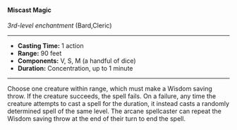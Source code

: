 #### Miscast Magic
*3rd-level enchantment* (Bard,Cleric)
___
- **Casting Time:** 1 action
- **Range:** 90 feet
- **Components:** V, S, M (a handful of dice)
- **Duration:** Concentration, up to 1 minute
---
Choose one creature within range, which must
make a Wisdom saving throw. If the creature
succeeds, the spell fails. On a failure, any time the
creature attempts to cast a spell for the duration, it
instead casts a randomly determined spell of the
same level. The arcane spellcaster can repeat the
Wisdom saving throw at the end of their turn to
end the spell.
